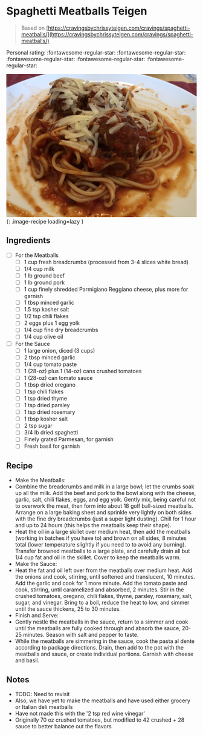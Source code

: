 <!-- Do not modify sections with "AUTO-*". They are updated by make.py -->

# Spaghetti Meatballs Teigen

> Based on [https://cravingsbychrissyteigen.com/cravings/spaghetti-meatballs/](https://cravingsbychrissyteigen.com/cravings/spaghetti-meatballs/)

<!-- rating=0; (User can specify rating on scale of 1-5) -->
<!-- AUTO-UserRating -->
Personal rating: :fontawesome-regular-star: :fontawesome-regular-star: :fontawesome-regular-star: :fontawesome-regular-star: :fontawesome-regular-star:
<!-- /AUTO-UserRating -->

<!-- AUTO-Image -->
![spaghetti_meatballs_teigen.jpeg](./spaghetti_meatballs_teigen.jpeg){: .image-recipe loading=lazy }
<!-- /AUTO-Image -->

## Ingredients

* [ ] For the Meatballs
    * [ ] 1 cup fresh breadcrumbs (processed from 3-4 slices white bread)
    * [ ] 1/4 cup milk
    * [ ] 1 lb ground beef
    * [ ] 1 lb ground pork
    * [ ] 1 cup finely shredded Parmigiano Reggiano cheese, plus more for garnish
    * [ ] 1 tbsp minced garlic
    * [ ] 1.5 tsp kosher salt
    * [ ] 1/2 tsp chili flakes
    * [ ] 2 eggs plus 1 egg yolk
    * [ ] 1/4 cup fine dry breadcrumbs
    * [ ] 1/4 cup olive oil
* [ ] For the Sauce
    * [ ] 1 large onion, diced (3 cups)
    * [ ] 2 tbsp minced garlic
    * [ ] 1/4 cup tomato paste
    * [ ] 1 (28-oz) plus 1 (14-oz) cans crushed tomatoes
    * [ ] 1 (28-oz) can tomato sauce
    * [ ] 1 tbsp dried oregano
    * [ ] 1 tsp chili flakes
    * [ ] 1 tsp dried thyme
    * [ ] 1 tsp dried parsley
    * [ ] 1 tsp dried rosemary
    * [ ] 1 tbsp kosher salt
    * [ ] 2 tsp sugar
    * [ ] 3/4 lb dried spaghetti
    * [ ] Finely grated Parmesan, for garnish
    * [ ] Fresh basil for garnish

## Recipe

* Make the Meatballs:
* Combine the breadcrumbs and milk in a large bowl; let the crumbs soak up all the milk. Add the beef and pork to the bowl along with the cheese, garlic, salt, chili flakes, eggs, and egg yolk. Gently mix, being careful not to overwork the meat, then form into about 18 golf ball-sized meatballs. Arrange on a large baking sheet and sprinkle very lightly on both sides with the fine dry breadcrumbs (just a super light dusting). Chill for 1 hour and up to 24 hours (this helps the meatballs keep their shape).
* Heat the oil in a large skillet over medium heat, then add the meatballs (working in batches if you have to) and brown on all sides, 8 minutes total (lower temperature slightly if you need to to avoid any burning). Transfer browned meatballs to a large plate, and carefully drain all but 1/4 cup fat and oil in the skillet. Cover to keep the meatballs warm.
* Make the Sauce:
* Heat the fat and oil left over from the meatballs over medium heat. Add the onions and cook, stirring, until softened and translucent, 10 minutes. Add the garlic and cook for 1 more minute. Add the tomato paste and cook, stirring, until caramelized and absorbed, 2 minutes. Stir in the crushed tomatoes, oregano, chili flakes, thyme, parsley, rosemary, salt, sugar, and vinegar. Bring to a boil, reduce the heat to low, and simmer until the sauce thickens, 25 to 30 minutes.
* Finish and Serve:
* Gently nestle the meatballs in the sauce, return to a simmer and cook until the meatballs are fully cooked through and absorb the sauce, 20-25 minutes. Season with salt and pepper to taste.
* While the meatballs are simmering in the sauce, cook the pasta al dente according to package directions. Drain, then add to the pot with the meatballs and sauce, or create individual portions. Garnish with cheese and basil.

## Notes

* TODO: Need to revisit
* Also, we have yet to make the meatballs and have used either grocery or Italian deli meatballs
* Have not made this with the '2 tsp red wine vinegar'
* Originally 70 oz crushed tomatoes, but modified to 42 crushed + 28 sauce to better balance out the flavors
